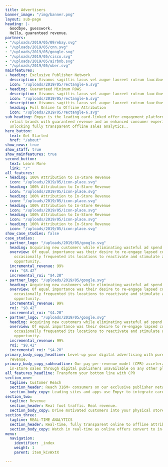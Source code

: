 ```yaml
---
title: Advertisers
banner_image: "/img/banner.png"
layout: sub-page
heading: |-
  Goodbye, guesswork.
  Hello, guaranteed revenue.
partners:
- "/uploads/2019/05/09/ebay.svg"
- "/uploads/2019/05/cnn.svg"
- "/uploads/2019/05/google.svg"
- "/uploads/2019/05/cisco.svg"
- "/uploads/2019/05/airbnb.svg"
- "/uploads/2019/05/uber.svg"
mainfeatures:
- heading: Exclusive Publisher Network
  description: Vivamus sagittis lacus vel augue laoreet rutrum faucibus dolor auctor.
  icon: "/uploads/2019/05/rectangle-6.svg"
- heading: Guaranteed Minimum ROAS
  description: Vivamus sagittis lacus vel augue laoreet rutrum faucibus dolor auctor.
  icon: "/uploads/2019/05/rectangle-6.svg"
- description: Vivamus sagittis lacus vel augue laoreet rutrum faucibus dolor auctor.
  heading: Full Online to Offline Attribution
  icon: "/uploads/2019/05/rectangle-6.svg"
sub_heading: Empyr is the leading card-linked offer engagement platform, empowering
  retail brands with guaranteed revenue and an enhanced consumer experience– all while
  unlocking fully transparent offline sales analytics..
hero_button:
  text: Get Started
  href: "/about"
show_news: true
show_staff: true
show_mainfeatures: true
second_button:
  text: Learn More
  link: "/"
all_features:
- heading: 100% Attribution to In-Store Revenue
  icon: "/uploads/2019/05/icon-place.svg"
- heading: 100% Attribution to In-Store Revenue
  icon: "/uploads/2019/05/icon-place.svg"
- heading: 100% Attribution to In-Store Revenue
  icon: "/uploads/2019/05/icon-place.svg"
- heading: 100% Attribution to In-Store Revenue
  icon: "/uploads/2019/05/icon-place.svg"
- heading: 100% Attribution to In-Store Revenue
  icon: "/uploads/2019/05/icon-place.svg"
- heading: 100% Attribution to In-Store Revenue
  icon: "/uploads/2019/05/icon-place.svg"
show_case_studies: false
case_studies:
- partner_logo: "/uploads/2019/05/google.svg"
  heading: Acquiring new customers while eliminating wasteful ad spend
  overview: Of equal importance was their desire to re-engage lapsed customers who
    occasionally frequented its locations to reactivate and stimulate additional purchase
    opportunity.
  incremental_revenue: 99%
  roi: "$8.42"
  incremental_roi: "$4.20"
- partner_logo: "/uploads/2019/05/google.svg"
  heading: Acquiring new customers while eliminating wasteful ad spend
  overview: Of equal importance was their desire to re-engage lapsed customers who
    occasionally frequented its locations to reactivate and stimulate additional purchase
    opportunity.
  incremental_revenue: 99%
  roi: "$8.42"
  incremental_roi: "$4.20"
- partner_logo: "/uploads/2019/05/google.svg"
  heading: Acquiring new customers while eliminating wasteful ad spend
  overview: Of equal importance was their desire to re-engage lapsed customers who
    occasionally frequented its locations to reactivate and stimulate additional purchase
    opportunity.
  incremental_revenue: 99%
  roi: "$8.42"
  incremental_roi: "$4.20"
primary_body_copy_headline: Level-up your digital advertising with pure, <br> guaranteed
  revenue.
primary_body_copy_subheadline: Our pay-per-revenue model (CPR) accelerates and tracks
  in-store sales through digital publishers unavailable on any other platform.
all_features_headline: Transform your bottom line with CPR
section_one:
  tagline: Customer Reach
  section_header: Reach 316M+ consumers on our exclusive publisher network
  section_body_copy: Leading sites and apps use Empyr to integrate card-linked offer programs directly inside their products. Get rapid exposure to their members and instant engagement optimization– by allowing people to discover offers through products they know, trust, and use every day.
section_two:
  tagline: Revenue
  section_header: Real foot traffic. Real revenue.
  section_body_copy: Drive motivated customers into your physical stores and only pay a fee when they make a verified purchase. The impressions and clicks? 100% free. Consumers enjoy real-time reward notifications, and you achieve guaranteed revenue growth with a minimum ___ ROAS.
section_three:
  tagline: REAL-TIME ANALYTICS
  section_header: Real-time, fully transparent online to offline attribution
  section_body_copy: Watch in real-time as online offers convert to in-store sales and gain holistic customer insights with comprehensive online to offline analytics. Impressions and clicks don’t always equal cash in the bank, so eliminate the guesswork. 
menu:
  navigation:
    identifier: _index
    weight: 1
    parent: item_kCvWxtX

---
```

